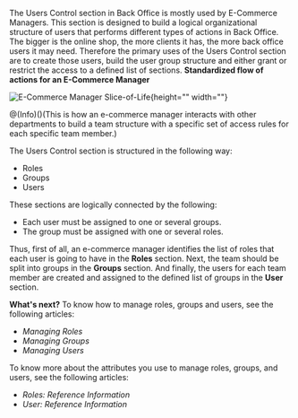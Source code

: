 The Users Control section in Back Office is mostly used by E-Commerce Managers.
This section is designed to build a logical organizational structure of users that performs different types of actions in Back Office.
The bigger is the online shop, the more clients it has, the more back office users it may need. Therefore the primary uses of the Users Control section are to create those users, build the user group structure and either grant or restrict the access to a defined list of sections. 
 **Standardized flow of actions for an E-Commerce Manager**
 

![E-Commerce Manager Slice-of-Life](https://cdn.document360.io/9fafa0d5-d76f-40c5-8b02-ab9515d3e879/Images/Documentation/E-Commerce%20Manager%20Slice-of-Life.png){height="" width=""}

@(Info)()(This is how an e-commerce manager interacts with other departments to build a team structure with a specific set of access rules for each specific team member.)

The Users Control section is structured in the following way:
* Roles 
* Groups
* Users

These sections are logically connected by the following:
* Each user must be assigned to one or several groups.
* The group must be assigned with one or several roles.

Thus, first of all, an e-commerce manager identifies the list of roles that each user is going to have in the **Roles** section. Next, the team should be split into groups in the **Groups** section. And finally, the users for each team member are created and assigned to the defined list of groups in the **User** section.

**What's next?**
To know how to manage roles, groups and users, see the following articles:
* _Managing Roles_
* _Managing Groups_
* _Managing Users_

To know more about the attributes you use to manage roles, groups, and users, see the following articles:
* _Roles: Reference Information_
* _User: Reference Information_